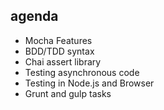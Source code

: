 ##  agenda

* Mocha Features
* BDD/TDD syntax
* Chai assert library
* Testing asynchronous code
* Testing in Node.js and Browser
* Grunt and gulp tasks
